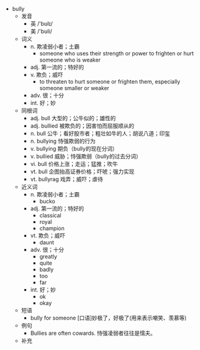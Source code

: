 - bully
  - 发音
    - 英 /'bʊlɪ/
    - 美 /'bʊli/
  - 词义
    - n. 欺凌弱小者；土霸
      - someone who uses their strength or power to frighten or hurt someone who is weaker
    - adj. 第一流的；特好的
    - v. 欺负；威吓
      - to threaten to hurt someone or frighten them, especially someone smaller or weaker
    - adv. 很；十分
    - int. 好；妙
  - 同根词
    - adj. bull 大型的；公牛似的；雄性的
    - adj. bullied 被欺负的；因害怕而屈服顺从的
    - n. bull 公牛；看好股市者；粗壮如牛的人；胡说八道；印玺
    - n. bullying 恃强欺弱的行为
    - v. bullying 期负（bully的现在分词）
    - v. bullied 威胁；恃强欺弱（bully的过去分词）
    - vi. bull 价格上涨；走运；猛推；吹牛
    - vt. bull 企图抬高证券价格；吓唬；强力实现
    - vt. bullyrag 戏弄；威吓；虐待
  - 近义词
    - n. 欺凌弱小者；土霸
      - bucko
    - adj. 第一流的；特好的
      - classical
      - royal
      - champion
    - vt. 欺负；威吓
      - daunt
    - adv. 很；十分
      - greatly
      - quite
      - badly
      - too
      - far
    - int. 好；妙
      - ok
      - okay
  - 短语
    - bully for someone [口语]妙极了，好极了(用来表示嘲笑、羡慕等)
  - 例句
    - Bullies are often cowards. 恃强凌弱者往往是懦夫。
  - 补充